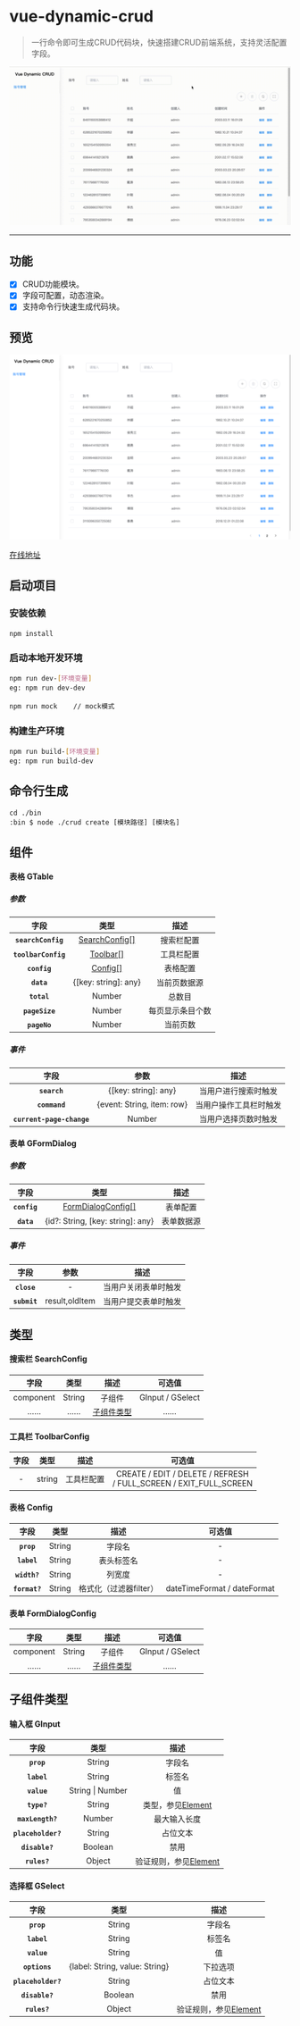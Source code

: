 # vue-dynamic-crud

> 一行命令即可生成CRUD代码块，快速搭建CRUD前端系统，支持灵活配置字段。

![Demo](./demo/commander.gif)

---

## 功能

- [x] CRUD功能模块。
- [x] 字段可配置，动态渲染。
- [x] 支持命令行快速生成代码块。

## 预览

![Demo](./demo/preview.png)

[在线地址](https://zengdoc.github.io/vue-dynamic-crud)

## 启动项目

### 安装依赖

```bash
npm install
```

### 启动本地开发环境

```bash
npm run dev-[环境变量]
eg: npm run dev-dev

npm run mock    // mock模式
```

### 构建生产环境

```bash
npm run build-[环境变量]
eg: npm run build-dev
```

## 命令行生成

```
cd ./bin
:bin $ node ./crud create [模块路径] [模块名]
```


## 组件

#### 表格 GTable

##### 参数

|        字段         |                  类型                  |       描述       |
| :-----------------: | :------------------------------------: | :--------------: |
| **`searchConfig`**  | [SearchConfig[]](#搜索栏-SearchConfig) |    搜索栏配置    |
| **`toolbarConfig`** |   [Toolbar[]](#工具栏-ToolbarConfig)   |    工具栏配置    |
|    **`config`**     |        [Config[]](#表格-Config)        |     表格配置     |
|     **`data`**      |          {[key: string]: any}          |   当前页数据源   |
|     **`total`**     |                 Number                 |      总数目      |
|   **`pageSize`**    |                 Number                 | 每页显示条目个数 |
|    **`pageNo`**     |                 Number                 |     当前页数     |

##### 事件

|           字段            |            参数            |          描述          |
| :-----------------------: | :------------------------: | :--------------------: |
|       **`search`**        |    {[key: string]: any}    |  当用户进行搜索时触发  |
|       **`command`**       | {event: String, item: row} | 当用户操作工具栏时触发 |
| **`current-page-change`** |           Number           |  当用户选择页数时触发  |

#### 表单 GFormDialog

##### 参数

|     字段     |                     类型                     |    描述    |
| :----------: | :------------------------------------------: | :--------: |
| **`config`** | [FormDialogConfig[]](#表单-FormDialogConfig) |  表单配置  |
|  **`data`**  |      {id?: String, [key: string]: any}       | 表单数据源 |

##### 事件

|           字段            |            参数            |          描述          |
| :-----------------------: | :------------------------: | :--------------------: |
|       **`close`**        | - |  当用户关闭表单时触发  |
|       **`submit`**       | result,oldItem | 当用户提交表单时触发 |

## 类型

#### 搜索栏 SearchConfig

|   字段    |  类型  |           描述            |      可选值      |
| :-------: | :----: | :-----------------------: | :--------------: |
| component | String |          子组件           | GInput / GSelect |
|    ……     |   ……   | [子组件类型](#子组件类型) |        ……        |

#### 工具栏 ToolbarConfig

| 字段 |  类型  |    描述    |                            可选值                            |
| :--: | :----: | :--------: | :----------------------------------------------------------: |
|  -   | string | 工具栏配置 | CREATE / EDIT / DELETE / REFRESH<br/> / FULL_SCREEN / EXIT_FULL_SCREEN |

#### 表格 Config

|     字段      |  类型  |          描述          |           可选值            |
| :-----------: | :----: | :--------------------: | :-------------------------: |
|  **`prop`**   | String |         字段名         |              -              |
|  **`label`**  | String |       表头标签名       |              -              |
| **`width?`**  | String |         列宽度         |              -              |
| **`format?`** | String | 格式化（过滤器filter） | dateTimeFormat / dateFormat |

#### 表单 FormDialogConfig

|   字段    |  类型  |           描述            |      可选值      |
| :-------: | :----: | :-----------------------: | :--------------: |
| component | String |          子组件           | GInput / GSelect |
|    ……     |   ……   | [子组件类型](#子组件类型) |        ……        |

## 子组件类型

####  输入框 GInput

|        字段        |       类型       |                             描述                             |
| :----------------: | :--------------: | :----------------------------------------------------------: |
|     **`prop`**     |      String      |                            字段名                            |
|    **`label`**     |      String      |                            标签名                            |
|    **`value`**     | String \| Number |                              值                              |
|    **`type?`**     |      String      | 类型，参见[Element](https://element.eleme.cn/#/zh-CN/component/input) |
|  **`maxLength?`**  |      Number      |                         最大输入长度                         |
| **`placeholder?`** |      String      |                           占位文本                           |
|   **`disable?`**   |     Boolean      |                             禁用                             |
|    **`rules?`**    |      Object      | 验证规则，参见[Element](https://element.eleme.cn/#/zh-CN/component/form) |

#### 选择框 GSelect

|        字段        |              类型              |                             描述                             |
| :----------------: | :----------------------------: | :----------------------------------------------------------: |
|     **`prop`**     |             String             |                            字段名                            |
|    **`label`**     |             String             |                            标签名                            |
|    **`value`**     |             String             |                              值                              |
|   **`options`**    | {label: String, value: String} |                           下拉选项                           |
| **`placeholder?`** |             String             |                           占位文本                           |
|   **`disable?`**   |            Boolean             |                             禁用                             |
|    **`rules?`**    |             Object             | 验证规则，参见[Element](https://element.eleme.cn/#/zh-CN/component/form) |
